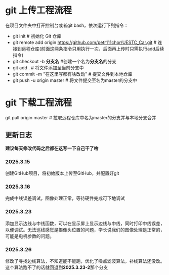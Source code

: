 # git 上传工程流程
在项目文件夹中打开控制台或者git bash，依次运行下列指令：
- git init # 初始化 Git 仓库
- git remote add origin https://github.com/petr111chor/UESTC_Car.git # 连接到远程仓库(前面这两条指令只用执行一次，后面再上传时只需执行add后续指令)
- git checkout -b **分支名** #创建一个名为**分支名**的分支
- git add . # 将文件添加至当前分支中
- git commit -m "在这里写都有啥改动"  # 提交文件到本地仓库
- git push -u origin master # 将文件提交至名为master的分支中
# git 下载工程流程
git pull origin master # 拉取远程仓库中名为master的分支并与本地分支合并

## 更新日志
**建议每天修改代码之后都在这写一下自己干了啥**
### 2025.3.15
创建GitHub项目，将初始版本上传至GitHub，并配置好git
### 2025.3.16
完成中线误差调试，图像处理正常，等待硬件完成可下地调试
### 2025.3.23
添加显示边线与中线函数，可以在显示屏上显示边线与中线，同时打印中线误差，以便调试。无法巡线感觉是摄像头位置的问题，学长说我们的图像处理是正常的，可能是电机参数的问题。
### 2025.3.26
修改了寻找边线算法，不知道能不能跑，优化了噪点滤波算法，补线算法还没改。这个算法跑不了的话就回退到**2025.3.23-2**那个分支
